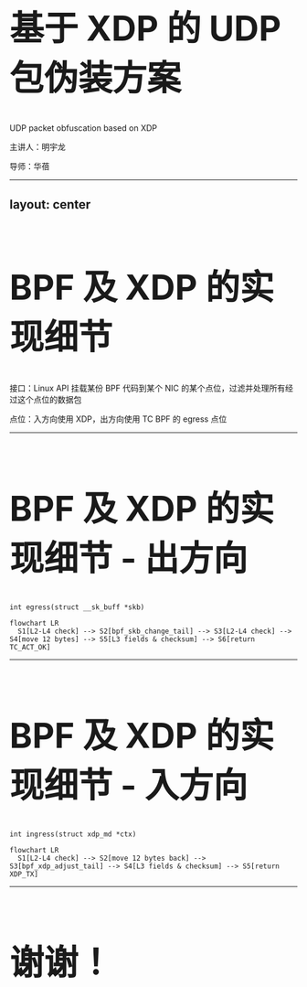 # 基于 XDP 的 UDP 包伪装方案

UDP packet obfuscation based on XDP

主讲人：明宇龙

导师：华蓓

---
layout: center
---

# BPF 及 XDP 的实现细节

接口：Linux API 挂载某份 BPF 代码到某个 NIC 的某个点位，过滤并处理所有经过这个点位的数据包

点位：入方向使用 XDP，出方向使用 TC BPF 的 egress 点位

---

# BPF 及 XDP 的实现细节 - 出方向

`int egress(struct __sk_buff *skb)`

```mermaid
flowchart LR
  S1[L2-L4 check] --> S2[bpf_skb_change_tail] --> S3[L2-L4 check] --> S4[move 12 bytes] --> S5[L3 fields & checksum] --> S6[return TC_ACT_OK]
```

---

# BPF 及 XDP 的实现细节 - 入方向

`int ingress(struct xdp_md *ctx)`

```mermaid
flowchart LR
  S1[L2-L4 check] --> S2[move 12 bytes back] --> S3[bpf_xdp_adjust_tail] --> S4[L3 fields & checksum] --> S5[return XDP_TX]
```

---

# 谢谢！

<style>
h1 {
  font-size: 3.75rem !important;
}
</style>
